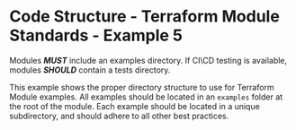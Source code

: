 # Code Structure - Terraform Module Standards - Example 5

Modules **_MUST_** include an examples directory.  If CI\CD testing is available, modules **_SHOULD_** contain a tests directory.

This example shows the proper directory structure to use for Terraform Module examples.  All examples should be located in an `examples` folder at the root of the module.  Each example should be located in a unique subdirectory, and should adhere to all other best practices.
